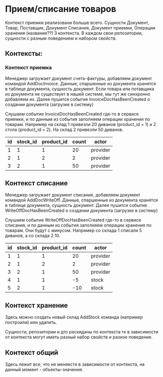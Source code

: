 # Прием/списание товаров


Контекст приемки реализовани больше всего. Сущности Документ, Товар, Поставщик, Документ Списания, Документ приемки, Операции хранения (название??)
3 контекста. В каждом свои репозитории, сущности с разным поведением и набором свойств.

## Контексты:

### Контекст приемка


Менеджер загружает документ счета-фактуры, добавляем документ командой AddDocInvoice. 
Данные, спаршенные из документа хранятся в таблице документа, сущность документ.
Если товара или потавщика из документа не существует в нашей системе, мы тут же синхронно добавляем их.
Далее пушится событие InvoiceDocHasBeenCreated о создании документа (загрузке в систему)

Слушаем событие InvoiceDocHasBeenCreated где-то в сервисе приемки, и по данным из события заполняем операции хранения по товарам.
Например на склад 1 привезли 20 диванов (product_id = 1) и 2 стола (product_id = 2). На склад 2 привезли 50 диванов.

| id | stock_id | product_id | count | actor     |
|----|----------|------------|-------|-----------|
| 1  | 1        | 1          | 20    | provider  |
| 2  | 1        | 2          | 2     | provider  |        
| 3  | 2        | 1          | 50    | provider  |


## Контекст списание

Менеджер загружает документ списание, добавляем документ командой AddDocWriteOff.
Данные, спаршенные из документа хранятся в таблице документа, сущность документ.
Далее пушится событие WriteOffDocHasBeenCreated о создании документа (загрузке в систему)

Слушаем событие WriteOffDocHasBeenCreated где-то в сервисе списания, и по данным из события заполняем операции хранения по товарам.
Они будут с минусом. 
Например со склада 1 списали 5 диванов, а со склада 2 10.

| id | stock_id | product_id | count | actor    |
|----|----------|------------|-------|----------|
| 1  | 1        | 1          | 20    | provider |
| 2  | 1        | 2          | 2     | provider |        
| 3  | 2        | 1          | 50    | provider |
| 4  | 1        | 1          | -5    | stock    |
| 5  | 2        | 1          | -10   | stock    |


## Контекст хранение

Здесь можно создать новый склад AddStock команда (например построили) или удалить.

Сущности, репозитории и дто раскиданы по контекста тк в зависимости от контекста могут иметь разный набор свойств и разное поведение.


## Контекст общий

Здесь лежит все, что не меняестя в зависимости от контекста, на данный момент - объекты-значения.
